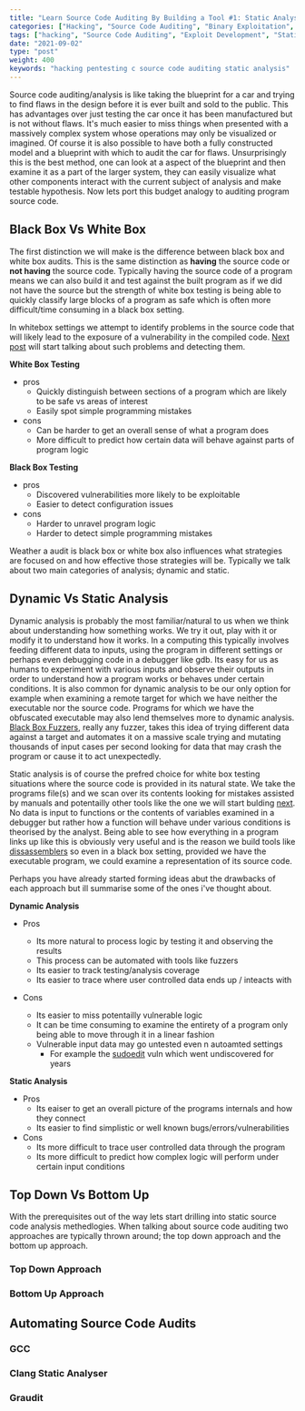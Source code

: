```yaml
---
title: "Learn Source Code Auditing By Building a Tool #1: Static Analysis for the Dynamically Paralyzed"
categories: ["Hacking", "Source Code Auditing", "Binary Exploitation", "Code Review"]
tags: ["hacking", "Source Code Auditing", "Exploit Development", "Static Analysis"]
date: "2021-09-02"
type: "post"
weight: 400
keywords: "hacking pentesting c source code auditing static analysis"
---
```


Source code auditing/analysis is like taking the blueprint for a car and trying to find flaws in the design before it is ever built and sold to the public. This has advantages over just testing the car once it has been manufactured but is not without flaws. It's much easier to miss things when presented with a massively complex system whose operations may only be visualized or imagined. Of course it is also possible to have both a fully constructed model and a blueprint with which to audit the car for flaws. Unsurprisingly this is the best method, one can look at a aspect of the blueprint and then examine it as a part of the larger system, they can easily visualize what other components interact with the current subject of analysis and make testable hypothesis. Now lets port this budget analogy to auditing program source code.


## Black Box Vs White Box

The first distinction we will make is the difference between black box and white box audits. This is the same distinction as **having** the source code or **not having** the source code. Typically having the source code of a program means we can also build it and test against the built program as if we did not have the source but the strength of white box testing is being able to quickly classify large blocks of a program as safe which is often more difficult/time consuming in a black box setting. 

In whitebox settings we attempt to identify problems in the source code that will likely lead to the exposure of a vulnerability in the compiled code. [Next post](#) will start talking about such problems and detecting them.


**White Box Testing**

+ pros
   + Quickly distinguish between sections of a program which are likely to be safe vs areas of interest
   + Easily spot simple programming mistakes
+ cons
   + Can be harder to get an overall sense of what a program does
   + More difficult to predict how certain data will behave against parts of program logic 


**Black Box Testing**

+ pros
   + Discovered vulnerabilities more likely to be exploitable
   + Easier to detect configuration issues
+ cons
   + Harder to unravel program logic
   + Harder to detect simple programming mistakes  


Weather a audit is black box or white box also influences what strategies are focused on and how effective those strategies will be. Typically we talk about two main categories of analysis; dynamic and static.


## Dynamic Vs Static Analysis

Dynamic analysis is probably the most familiar/natural to us when we think about understanding how something works. We try it out, play with it or modify it to understand how it works. In a computing this typically involves feeding different data to inputs, using the program in different settings or perhaps even debugging code in a debugger like gdb. Its easy for us as humans to experiment with various inputs and observe their outputs in order to understand how a program works or behaves under certain conditions. It is also common for dynamic analysis to be our only option for example when examining a remote target for which we have neither the executable nor the source code. Programs for which we have the obfuscated executable  may also lend themselves more to dynamic analysis. [Black Box Fuzzers](#), really any fuzzer, takes this idea of trying different data against a target and automates it on a massive scale trying and mutating thousands of input cases per second looking for data that may crash the program or cause it to act unexpectedly.  

Static analysis is of course the prefred choice for white box testing situations where the source code is provided in its natural state. We take the programs file(s) and we scan over its contents looking for mistakes assisted by manuals and potentailly other tools like the one we will start bulding [next](#). No data is input to functions or the contents of variables examined in a debugger but rather how a function will behave under various conditions is theorised by the analyst. Being able to see how everything in a program links up like this is obviously very useful and is the reason we build tools like [dissassemblers](#https://en.wikipedia.org/wiki/Disassembler) so even in a black box setting, provided we have the executable program, we could examine a representation of its source code. 

Perhaps you have already started forming ideas abut the drawbacks of each approach but ill summarise some of the ones i've thought about.

**Dynamic Analysis**

+ Pros
   + Its more natural to process logic by testing it and observing the results
   + This process can be automated with tools like fuzzers
   + Its easier to track testing/analysis coverage 
   + Its easier to trace where user controlled data ends up / inteacts with

+ Cons
   + Its easier to miss potentailly vulnerable logic
   + It can be time consuming to examine the entirety of a program only being
     able to move through it in a linear fashion
   + Vulnerable input data may go untested even n autoamted settings
      + For example the [sudoedit](https://liveoverflow.com/critical-sudo-vulnerability-walkthrough-cve-2021-3156/) vuln which went undiscovered for years

**Static Analysis**

+ Pros
   + Its eaiser to get an overall picture of the programs internals and how they connect
   + Its easier to find simplistic or well known bugs/errors/vulnerabilities  
+ Cons
   + Its more difficult to trace user controlled data through the program
   + Its more difficult to predict how complex logic will perform under certain input conditions

## Top Down Vs Bottom Up

With the prerequisites out of the way lets start drilling into static source code analysis methedlogies. When talking about source code auditing two approaches are typically thrown around; the top down approach and the bottom up approach.  

### Top Down Approach

<!-- TODO -->

### Bottom Up Approach

<!-- TODO -->

## Automating Source Code Audits


### GCC


### Clang Static Analyser


### Graudit